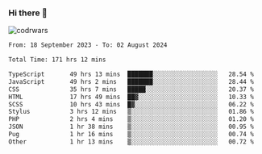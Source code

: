### Hi there 👋


![codrwars](https://www.codewars.com/users/rsschool_c9af20f58c35c696/badges/micro) 

<!--START_SECTION:waka-->

```txt
From: 18 September 2023 - To: 02 August 2024

Total Time: 171 hrs 12 mins

TypeScript       49 hrs 13 mins  ███████░░░░░░░░░░░░░░░░░░   28.54 %
JavaScript       49 hrs 2 mins   ███████░░░░░░░░░░░░░░░░░░   28.44 %
CSS              35 hrs 7 mins   █████░░░░░░░░░░░░░░░░░░░░   20.37 %
HTML             17 hrs 49 mins  ██▓░░░░░░░░░░░░░░░░░░░░░░   10.33 %
SCSS             10 hrs 43 mins  █▓░░░░░░░░░░░░░░░░░░░░░░░   06.22 %
Stylus           3 hrs 12 mins   ▒░░░░░░░░░░░░░░░░░░░░░░░░   01.86 %
PHP              2 hrs 4 mins    ▒░░░░░░░░░░░░░░░░░░░░░░░░   01.20 %
JSON             1 hr 38 mins    ▒░░░░░░░░░░░░░░░░░░░░░░░░   00.95 %
Pug              1 hr 16 mins    ▒░░░░░░░░░░░░░░░░░░░░░░░░   00.74 %
Other            1 hr 13 mins    ▒░░░░░░░░░░░░░░░░░░░░░░░░   00.72 %
```

<!--END_SECTION:waka-->
